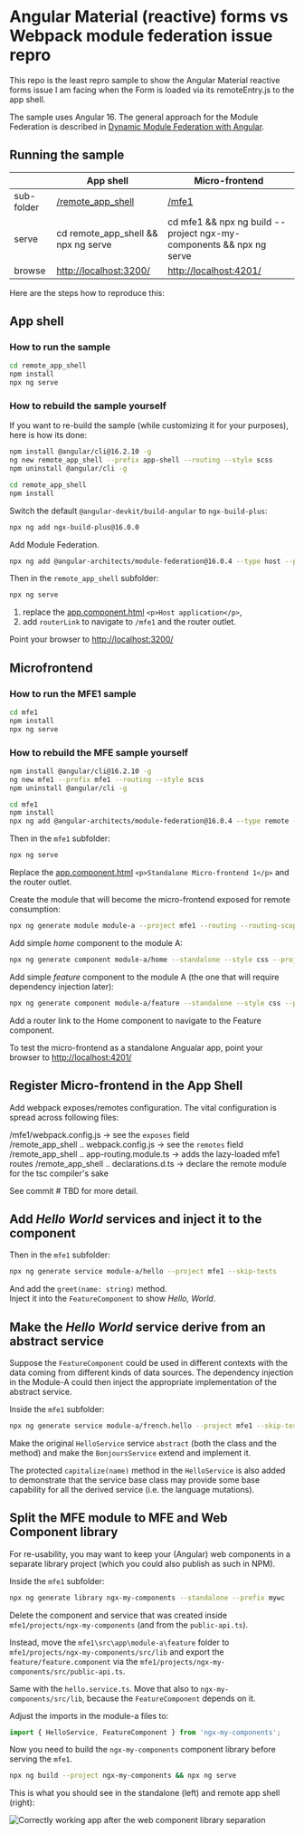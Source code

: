 # Angular Material (reactive) forms vs Webpack module federation issue repro

This repo is the least repro sample to show the Angular Material reactive forms issue I am facing when the Form is loaded via its remoteEntry.js to the app shell.

The sample uses Angular 16.
The general approach for the Module Federation is described in [Dynamic Module Federation with Angular](https://www.angulararchitects.io/en/blog/dynamic-module-federation-with-angular/).

## Running the sample

|            | App shell                              | Micro-frontend |
| ---------- | -------------------------------------- | -------------- |
| sub-folder | [/remote_app_shell](/remote_app_shell) | [/mfe1](/mfe1) |
| serve      | cd remote_app_shell && npx ng serve    | cd mfe1 && npx ng build --project ngx-my-components && npx ng serve |
| browse     | <http://localhost:3200/>               | <http://localhost:4201/> |

Here are the steps how to reproduce this:

## App shell

### How to run the sample

```bash
cd remote_app_shell
npm install
npx ng serve
```

### How to rebuild the sample yourself

If you want to re-build the sample (while customizing it for your purposes), here is how its done:

```bash
npm install @angular/cli@16.2.10 -g
ng new remote_app_shell --prefix app-shell --routing --style scss
npm uninstall @angular/cli -g

cd remote_app_shell
npm install
```

Switch the default `@angular-devkit/build-angular` to `ngx-build-plus`:

```bash
npx ng add ngx-build-plus@16.0.0
```

Add Module Federation.

```bash
npx ng add @angular-architects/module-federation@16.0.4 --type host --project remote_app_shell --port 3200
```

Then in the `remote_app_shell` subfolder:

```bash
npx ng serve
```

1. replace the [app.component.html](./remote_app_shell/src/app/app.component.html) `<p>Host application</p>`,
2. add `routerLink` to navigate to `/mfe1` and the router outlet.

Point your browser to <http://localhost:3200/>

## Microfrontend

### How to run the MFE1 sample

```bash
cd mfe1
npm install
npx ng serve
```

### How to rebuild the MFE sample yourself

```bash
npm install @angular/cli@16.2.10 -g
ng new mfe1 --prefix mfe1 --routing --style scss
npm uninstall @angular/cli -g

cd mfe1
npm install
npx ng add @angular-architects/module-federation@16.0.4 --type remote --project mfe1 --port 4201
```

Then in the `mfe1` subfolder:

```bash
npx ng serve
```

Replace the [app.component.html](./mfe1/src/app/app.component.html) `<p>Standalone Micro-frontend 1</p>` and the router outlet.

Create the module that will become the micro-frontend exposed for remote consumption:

```bash
npx ng generate module module-a --project mfe1 --routing --routing-scope Child
```

Add simple _home_ component to the module A:

```bash
npx ng generate component module-a/home --standalone --style css --project mfe1
```

Add simple _feature_ component to the module A (the one that will require dependency injection later):

```bash
npx ng generate component module-a/feature --standalone --style css --project mfe1
```

Add a router link to the Home component to navigate to the Feature component.

To test the micro-frontend as a standalone Angualar app, point your browser to <http://localhost:4201/>

## Register Micro-frontend in the App Shell

Add webpack exposes/remotes configuration. The vital configuration is spread across following files:

/mfe1/webpack.config.js -> see the `exposes` field\
/remote_app_shell .. webpack.config.js -> see the `remotes` field\
/remote_app_shell .. app-routing.module.ts -> adds the lazy-loaded mfe1 routes
/remote_app_shell .. declarations.d.ts -> declare the remote module for the tsc compiler's sake

See commit # TBD for more detail.

## Add _Hello World_ services and inject it to the component

Then in the `mfe1` subfolder:

```bash
npx ng generate service module-a/hello --project mfe1 --skip-tests
```

And add the `greet(name: string)` method.\
Inject it into the `FeatureComponent` to show _Hello, World_.

## Make the _Hello World_ service derive from an abstract service

Suppose the `FeatureComponent` could be used in different contexts with the data coming from different kinds of data sources.
The dependency injection in the Module-A could then inject the appropriate implementation of the abstract service.

Inside the `mfe1` subfolder:

```bash
npx ng generate service module-a/french.hello --project mfe1 --skip-tests
```

Make the original `HelloService` service `abstract` (both the class and the method)
and make the `BonjoursService` extend and implement it.

The protected `capitalize(name)` method in the `HelloService` is also added to demonstrate
that the service base class may provide some base capability for all the derived service (i.e. the language mutations).

## Split the MFE module to MFE and Web Component library

For re-usability, you may want to keep your (Angular) web components in a separate library project (which you could also publish as such in NPM).

Inside the `mfe1` subfolder:

```bash
npx ng generate library ngx-my-components --standalone --prefix mywc
```

Delete the component and service that was created inside `mfe1/projects/ngx-my-components` (and from the `public-api.ts`).

Instead, move the `mfe1\src\app\module-a\feature` folder to `mfe1/projects/ngx-my-components/src/lib` and export the `feature/feature.component` via the `mfe1/projects/ngx-my-components/src/public-api.ts`.

Same with the `hello.service.ts`. Move that also to `ngx-my-components/src/lib`, because the `FeatureComponent` depends on it.

Adjust the imports in the module-a files to:

```typescript
import { HelloService, FeatureComponent } from 'ngx-my-components';
```

Now you need to build the `ngx-my-components` component library before serving the `mfe1`.

```bash
npx ng build --project ngx-my-components && npx ng serve
```

This is what you should see in the standalone (left) and remote app shell (right):

![Correctly working app after the web component library separation](doc/after-web-component-library-project-sepratation.png)
